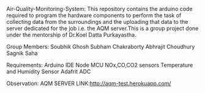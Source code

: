 Air-Quality-Monitoring-System: 
This repository contains the arduino code required to program the hardware components to perform the task of collecting data from the surroundings and the uploading that data to the server dedicated for the job i.e. the AQM server.This is a group project done under the mentorship of Dr.Koel Datta Purkayastha.

Group Members:
Soubhik Ghosh
Subham Chakraborty
Abhrajit Choudhury
Sagnik Saha

Requirements:
Arduino IDE
Node MCU
NOx,CO,CO2 sensors
Temperature and Humidity Sensor
Adafrit ADC

Observation:
AQM SERVER LINK:http://aqm-test.herokuapp.com/
